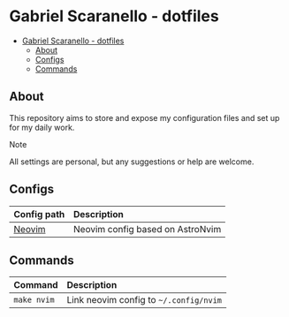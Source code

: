 # Gabriel Scaranello - dotfiles

<!--toc:start-->
- [Gabriel Scaranello - dotfiles](#gabriel-scaranello-dotfiles)
  - [About](#about)
  - [Configs](#configs)
  - [Commands](#commands)
<!--toc:end-->

## About

This repository aims to store and expose my configuration files and set up for my daily work.

> [!NOTE]  
> All settings are personal, but any suggestions or help are welcome.

## Configs

| Config path             | Description                      |
| :--                     | :--                              |
| [Neovim](./config/nvim) | Neovim config based on AstroNvim |

## Commands

| Command     | Description                            |
| :--         | :--                                    |
| `make nvim` | Link neovim config to `~/.config/nvim` |

